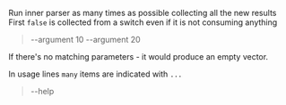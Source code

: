 Run inner parser as many times as possible collecting all the new results
First `false` is collected from a switch even if it is not consuming anything
> --argument 10 --argument 20

If there's no matching parameters - it would produce an empty vector.
>

In usage lines `many` items are indicated with `...`
> --help
